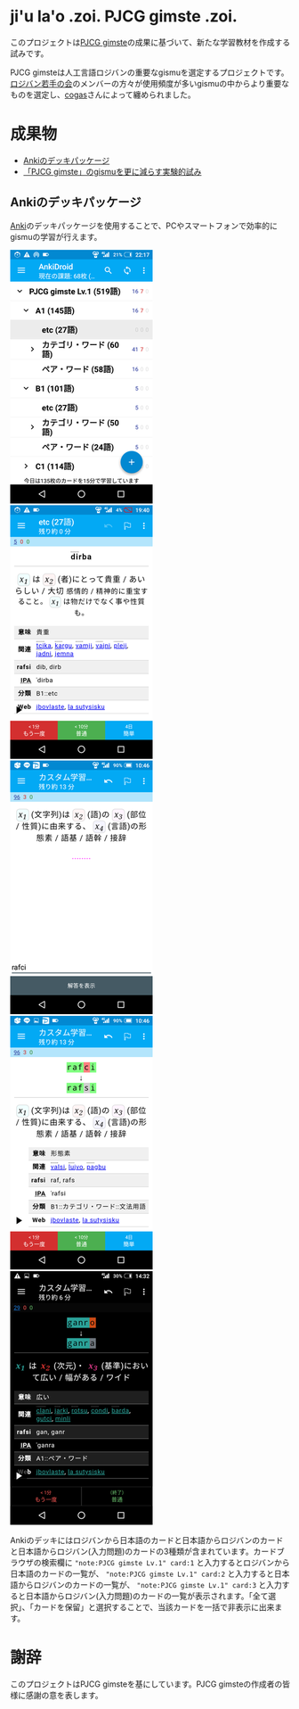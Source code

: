 <!--
## File: readme.md
##
## 「ji'u la'o .zoi. PJCG gimste .zoi.」の日本語マニュアル。
##
## Metadata:
##
##   author - qq542vev <https://purl.org/meta/me/>
##   version - 0.1.5
##   date - 2021-05-05
##   since - 2021-04-01
##   copyright - Copyright (C) 2021 qq542vev. Some rights reserved.
##   license - CC-BY <https://creativecommons.org/licenses/by/4.0/>
##   package - jihu-laho-zoi-pjcg-gimste-zoi
##
## See Also:
##
##   * Project homepage - <https://github.com/qq542vev/jihu-laho-zoi-pjcg-gimste-zoi>
##   * Bag report - <https://github.com/qq542vev/jihu-laho-zoi-pjcg-gimste-zoi/issues>
-->

# ji'u la'o .zoi. PJCG gimste .zoi.

このプロジェクトは[PJCG gimste](https://cogas.github.io/pages/lojbo/pjcg_gimste/)の成果に基づいて、新たな学習教材を作成する試みです。

PJCG gimsteは人工言語ロジバンの重要なgismuを選定するプロジェクトです。[ロジバン若手の会](https://groups.google.com/g/ponjo_lojbo_citno_girzu)のメンバーの方々が使用頻度が多いgismuの中からより重要なものを選定し、[cogas](https://cogas.github.io/)さんによって纏められました。

# 成果物

 * [Ankiのデッキパッケージ](https://github.com/qq542vev/jihu-laho-zoi-pjcg-gimste-zoi/releases)
 * [「PJCG gimste」のgismuを更に減らす実験的試み](gasnu-lo-nu-lo-gismu-ku-tohe-zenba.md)

## Ankiのデッキパッケージ

[Anki](https://apps.ankiweb.net/)のデッキパッケージを使用することで、PCやスマートフォンで効率的にgismuの学習が行えます。

[![Ankiのデッキリスト](pixra/cmalu-pixra/ank-zei-karda-bakfu-liste.png)](pixra/ank-zei-karda-bakfu-liste.png "Ankiのデッキリスト") [![Ankiのカードの解答](pixra/cmalu-pixra/ank-zei-karda-danfu.png)](pixra/ank-zei-karda-danfu.png "Ankiのカードの解答") [![Ankiのカードの入力問題](pixra/cmalu-pixra/ank-zei-karda-ciska-bo-preti.png)](pixra/ank-zei-karda-ciska-bo-preti.png "Ankiのカードの入力問題") [![Ankiのカードの入力正誤](pixra/cmalu-pixra/ank-zei-karda-ciska-bo-danfu.png)](pixra/ank-zei-karda-ciska-bo-danfu.png "Ankiのカードの入力正誤") [![Ankiのカードのナイトモード](pixra/cmalu-pixra/ank-zei-karda-danfu-co-manku-skari.png)](pixra/ank-zei-karda-co-manku-skari.png "Ankiのカードのナイトモード")

Ankiのデッキにはロジバンから日本語のカードと日本語からロジバンのカードと日本語からロジバン(入力問題)のカードの3種類が含まれています。カードブラウザの検索欄に `"note:PJCG gimste Lv.1" card:1` と入力するとロジバンから日本語のカードの一覧が、 `"note:PJCG gimste Lv.1" card:2` と入力すると日本語からロジバンのカードの一覧が、 `"note:PJCG gimste Lv.1" card:3` と入力すると日本語からロジバン(入力問題)のカードの一覧が表示されます。「全て選択」、「カードを保留」と選択することで、当該カードを一括で非表示に出来ます。

# 謝辞

このプロジェクトはPJCG gimsteを基にしています。PJCG gimsteの作成者の皆様に感謝の意を表します。
